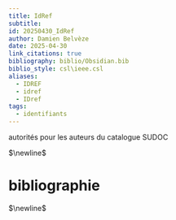 ```yaml
---
title: IdRef
subtitle: 
id: 20250430_IdRef
author: Damien Belvèze
date: 2025-04-30
link_citations: true
bibliography: biblio/Obsidian.bib
biblio_style: csl\ieee.csl
aliases:
  - IDREF
  - idref
  - IDref
tags:
  - identifiants
---
```

autorités pour les auteurs du catalogue SUDOC



$\newline$
# bibliographie
$\newline$






